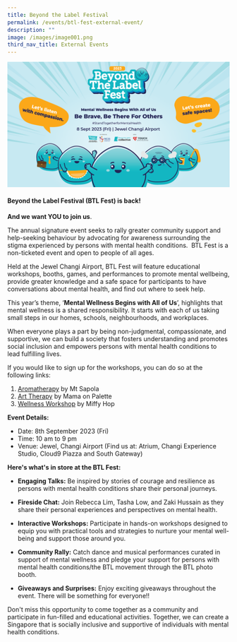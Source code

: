 ```yaml
---
title: Beyond the Label Festival
permalink: /events/btl-fest-external-event/
description: ""
image: /images/image001.png
third_nav_title: External Events
---
```

![](/images/image001.png)
#### Beyond the Label Festival (BTL Fest) is back! 
**And we want YOU to join us**.

The annual signature event seeks to rally greater community support and help-seeking behaviour by advocating for awareness surrounding the stigma experienced by persons with mental health conditions.  BTL Fest is a non-ticketed event and open to people of all ages.

Held at the Jewel Changi Airport, BTL Fest will feature educational workshops, booths, games, and performances to promote mental wellbeing, provide greater knowledge and a safe space for participants to have conversations about mental health, and find out where to seek help.

This year’s theme, ‘**Mental Wellness Begins with All of Us**’, highlights that mental wellness is a shared responsibility. It starts with each of us taking small steps in our homes, schools, neighbourhoods, and workplaces.

When everyone plays a part by being non-judgmental, compassionate, and supportive, we can build a society that fosters understanding and promotes social inclusion and empowers persons with mental health conditions to lead fulfilling lives.

  

If you would like to sign up for the workshops, you can do so at the following links:

1.  [Aromatherapy](https://www.eventbrite.sg/e/btl-fest-2023-workshop-aromatherapy-mt-sapola-tickets-698172592017?aff=oddtdtcreator) by Mt Sapola   
2.  [Art Therapy](https://www.eventbrite.sg/e/btl-fest-2023-workshop-zentangle-art-mama-on-palette-tickets-698373171957?aff=oddtdtcreator) by Mama on Palette
3.  [Wellness Workshop](https://www.eventbrite.sg/e/btl-fest-2023-workshop-wellness-workshop-miffy-hop-tickets-698395348287?aff=oddtdtcreator) by Miffy Hop
    

**Event Details:**

* Date: 8th September 2023 (Fri)
* Time: 10 am to 9 pm
* Venue: Jewel, Changi Airport (Find us at: Atrium, Changi Experience Studio, Cloud9 Piazza and South Gateway)

**Here's what's in store at the BTL Fest:**

* **Engaging Talks:** Be inspired by stories of courage and resilience as persons with mental health conditions share their personal journeys.
* **Fireside Chat:** Join Rebecca Lim, Tasha Low, and Zaki Hussain as they share their personal experiences and perspectives on mental health.
* **Interactive Workshops:** Participate in hands-on workshops designed to equip you with practical tools and strategies to nurture your mental well-being and support those around you.

* **Community Rally:** Catch dance and musical performances curated in support of mental wellness and pledge your support for persons with mental health conditions/the BTL movement through the BTL photo booth.

* **Giveaways and Surprises:** Enjoy exciting giveaways throughout the event. There will be something for everyone!!

Don't miss this opportunity to come together as a community and participate in fun-filled and educational activities. Together, we can create a Singapore that is socially inclusive and supportive of individuals with mental health conditions.